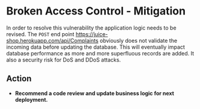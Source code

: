 # Broken Access Control - Mitigation

In order to resolve this vulnerability the application logic needs to be revised. The ``POST`` end
point https://juice-shop.herokuapp.com/api/Complaints obviously does not validate the incoming data
before updating the database. This will eventually impact database performance as more and more 
superfluous records are added. It also a security risk for DoS and DDoS attacks.

## Action

* **Recommend a code review and update business logic for next deployment.**
